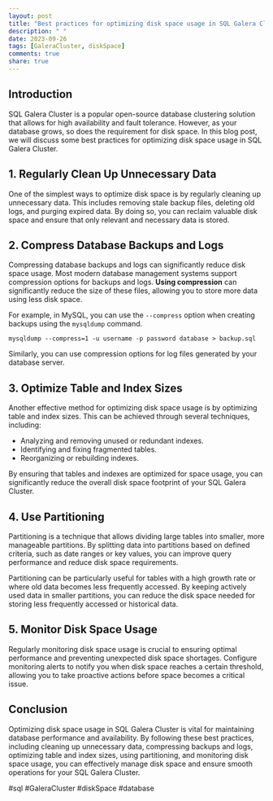 ```yaml
---
layout: post
title: "Best practices for optimizing disk space usage in SQL Galera Cluster"
description: " "
date: 2023-09-26
tags: [GaleraCluster, diskSpace]
comments: true
share: true
---
```


## Introduction

SQL Galera Cluster is a popular open-source database clustering solution that allows for high availability and fault tolerance. However, as your database grows, so does the requirement for disk space. In this blog post, we will discuss some best practices for optimizing disk space usage in SQL Galera Cluster.

## 1. Regularly Clean Up Unnecessary Data

One of the simplest ways to optimize disk space is by regularly cleaning up unnecessary data. This includes removing stale backup files, deleting old logs, and purging expired data. By doing so, you can reclaim valuable disk space and ensure that only relevant and necessary data is stored.

## 2. Compress Database Backups and Logs

Compressing database backups and logs can significantly reduce disk space usage. Most modern database management systems support compression options for backups and logs. **Using compression** can significantly reduce the size of these files, allowing you to store more data using less disk space.

For example, in MySQL, you can use the `--compress` option when creating backups using the `mysqldump` command.

```mysql
mysqldump --compress=1 -u username -p password database > backup.sql
```

Similarly, you can use compression options for log files generated by your database server.

## 3. Optimize Table and Index Sizes

Another effective method for optimizing disk space usage is by optimizing table and index sizes. This can be achieved through several techniques, including:

- Analyzing and removing unused or redundant indexes.
- Identifying and fixing fragmented tables.
- Reorganizing or rebuilding indexes.

By ensuring that tables and indexes are optimized for space usage, you can significantly reduce the overall disk space footprint of your SQL Galera Cluster.

## 4. Use Partitioning

Partitioning is a technique that allows dividing large tables into smaller, more manageable partitions. By splitting data into partitions based on defined criteria, such as date ranges or key values, you can improve query performance and reduce disk space requirements.

Partitioning can be particularly useful for tables with a high growth rate or where old data becomes less frequently accessed. By keeping actively used data in smaller partitions, you can reduce the disk space needed for storing less frequently accessed or historical data.

## 5. Monitor Disk Space Usage

Regularly monitoring disk space usage is crucial to ensuring optimal performance and preventing unexpected disk space shortages. Configure monitoring alerts to notify you when disk space reaches a certain threshold, allowing you to take proactive actions before space becomes a critical issue.

## Conclusion

Optimizing disk space usage in SQL Galera Cluster is vital for maintaining database performance and availability. By following these best practices, including cleaning up unnecessary data, compressing backups and logs, optimizing table and index sizes, using partitioning, and monitoring disk space usage, you can effectively manage disk space and ensure smooth operations for your SQL Galera Cluster.

#sql #GaleraCluster #diskSpace #database